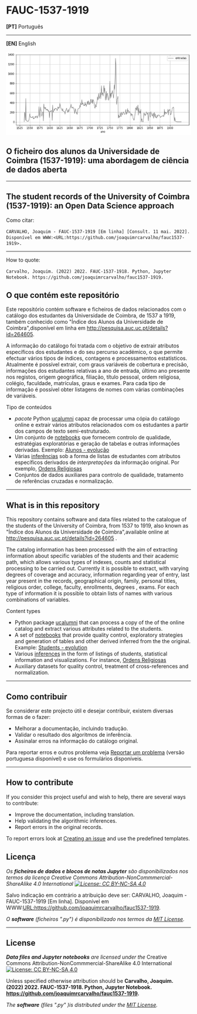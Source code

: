 # FAUC-1537-1919

**[PT]** Português

---

**[EN]** English

![Intake](./notebooks/images/intake.png)

## O ficheiro dos alunos da Universidade de Coimbra (1537-1919): uma abordagem de ciência de dados aberta


----

## The student records of the University of Coimbra (1537-1919): an Open Data Science approach


Como citar:

    CARVALHO, Joaquim - FAUC-1537-1919 [Em linha] [Consult. 11 mai. 2022]. 
    Disponível em WWW:<URL:https://github.com/joaquimrcarvalho/fauc1537-1919>.

---

How to quote:

    Carvalho, Joaquim. (2022) 2022. FAUC-1537-1918. Python, Jupyter Notebook. https://github.com/joaquimrcarvalho/fauc1537-1919.



## O que contém este repositório

Este repositório contém software e ficheiros de dados relacionados com o catálogo
dos estudantes da Universidade de Coimbra, de 1537 a 1919, também conhecido como "Índice dos Alunos da
Universidade de Coimbra",disponível em linha em http://pesquisa.auc.uc.pt/details?id=264605.

A informação do catálogo foi tratada com o objetivo de extrair atributos específicos dos estudantes e do seu percurso académico, o que permite efectuar vários tipos de índices, contagens e processamentos estatísticos. Atualmente é possível extrair, com graus variáveis de cobertura e precisão, informações dos estudantes relativas a ano de entrada, último ano presente nos registos, origem geográfica, filiação, título pessoal, ordem religiosa, colégio, faculdade, matrículas, graus e exames. Para cada tipo de informação é possível obter listagens de nomes com várias combinações de variáveis. 

Tipo de conteúdos

* _pacote_ Python [ucalumni](notebooks/ucalumni/) capaz de processar uma cópia do catálogo online e extrair vários atributos relacionados com os estudantes a partir dos campos de texto semi-estruturado.
* Um conjunto de [notebooks](notebooks) que fornecem controlo de qualidade, estratégias exploratórias e geração 
de tabelas e outras informações derivadas. Exemplo: [Alunos - evolução](notebooks/020-students_overview.ipynb)
* Várias [inferências](inferences) sob a forma de listas de estudantes com atributos específicos derivados de _interpretações_ da informação original. Por exemplo, [Ordens Religiosas](inferences/name-notes/religious-orders.csv)
* Conjuntos de dados auxiliares para controlo de qualidade, tratamento de referências cruzadas e normalização.

---


## What is in this repository

This repository  contains software and data files related to the catalogue
of the students of the University of Coimbra, from 1537 to 1919, also known as "Índice dos Alunos da
Universidade de Coimbra",available online at http://pesquisa.auc.uc.pt/details?id=264605 .

The catalog information has been processed with the aim of extracting information about specific variables of the students and their academic path, which allows various types of indexes, counts and statistical processing to be carried out. Currently it is possible to extract, with varying degrees of coverage and accuracy, information regarding year of entry, last year present in the records, geographical origin, family, personal titles, religious order, college, faculty, enrollments, degrees , exams. For each type of information it is possible to obtain lists of names with various combinations of variables.

Content types

* Python package [ucalumni](notebooks/ucalumni/) that can process a copy of the of the online catalog and extract various attributes related to the students.
* A set of [notebooks](notebooks) that provide quality control, exploratory strategies and generation 
of tables and other derived inferred from the the original. Example: [Students - evolution](notebooks/020-students_overview.ipynb)
* Various [inferences](inferences/README.md) in the form of listings of students, statistical information and visualizations. For instance, [Ordens Religiosas](inferences/name-notes/religious-orders.csv)
* Auxiliary datasets for quality control, treatment of cross-references and normalization.
  
---
## Como contribuir

Se considerar este projecto útil e desejar contribuir, existem diversas formas de o fazer:

* Melhorar a documentação, incluindo tradução.
* Validar o resultado dos algoritmos de inferência.
* Assinalar erros na informação do catálogo original.

 Para reportar erros e outros problema veja [Reportar um problema](https://docs.github.com/pt/issues/tracking-your-work-with-issues/creating-an-issue) 
 (versão portuguesa disponível) e use os formulários disponíveis.

---

## How to contribute

If you consider this project useful and wish to help, there are several ways to contribute:

* Improve the documentation, including translation.
* Help validating the algorithmic inferences.
* Report errors in the original records.

To report errors look at
[Creating an issue](https://docs.github.com/en/issues/tracking-your-work-with-issues/creating-an-issue) 
and use the predefined templates.

## Licença

_Os **ficheiros de dados e blocos de notas Jupyter** são disponibilizados nos termos da licença Creative Commons Attribution-NonCommmercial-ShareAlike 4.0 International
 [![License: CC BY-NC-SA 4.0](https://licensebuttons.net/l/by-nc-sa/4.0/80x15.png)](https://creativecommons.org/licenses/by-nc-sa/4.0/)_

Salvo indicação em contrário a atribuição deve ser: CARVALHO, Joaquim - FAUC-1537-1919 [Em linha]. 
        Disponível em WWW:<URL:https://github.com/joaquimrcarvalho/fauc1537-1919>. 

 _O **software** (ficheiros ".py") é disponibilizado nos termos da [MIT License](https://opensource.org/licenses/MIT)._

---
## License 

_**Data files and Jupyter notebooks** are licensed under the_ Creative Commons Attribution-NonCommmercial-ShareAlike 4.0 International  [![License: CC BY-NC-SA 4.0](https://licensebuttons.net/l/by-nc-sa/4.0/80x15.png)](https://creativecommons.org/licenses/by-nc-sa/4.0/)



Unless specified otherwise attribution should be __Carvalho, Joaquim. (2022) 2022. FAUC-1537-1918. Python, Jupyter Notebook. https://github.com/joaquimrcarvalho/fauc1537-1919.__ 

 _The **software** (files ".py" )is distributed under the [MIT License](https://opensource.org/licenses/MIT)._


